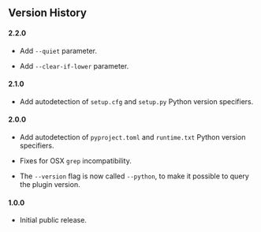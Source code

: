 ## Version History

#### 2.2.0

* Add `--quiet` parameter.

* Add `--clear-if-lower` parameter.

#### 2.1.0

* Add autodetection of `setup.cfg` and `setup.py` Python version specifiers.

#### 2.0.0

* Add autodetection of `pyproject.toml` and `runtime.txt` Python version
    specifiers.

* Fixes for OSX `grep` incompatibility.

* The `--version` flag is now called `--python`, to make it possible
    to query the plugin version.

#### 1.0.0

* Initial public release.
